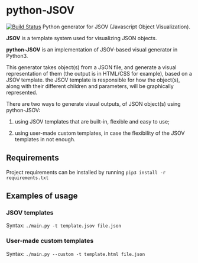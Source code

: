 # python-JSOV
[![Build Status](https://travis-ci.org/linostar/python-JSOV.svg?branch=master)](https://travis-ci.org/linostar/python-JSOV)
Python generator for JSOV (Javascript Object Visualization).

**JSOV** is a template system used for visualizing JSON objects.

**python-JSOV** is an implementation of JSOV-based visual generator in Python3.

This generator takes object(s) from a JSON file, and generate a visual representation of them (the output is in HTML/CSS for example), based on a JSOV template. the JSOV template is responsible for how the object(s), along with their different children and parameters, will be graphically represented.

There are two ways to generate visual outputs, of JSON object(s) using python-JSOV:

1. using JSOV templates that are built-in, flexible and easy to use;

2. using user-made custom templates, in case the flexibility of the JSOV templates in not enough.


## Requirements

Project requirements can be installed by running `pip3 install -r requirements.txt`

## Examples of usage

### JSOV templates

Syntax: `./main.py -t template.jsov file.json`

### User-made custom templates

Syntax: `./main.py --custom -t template.html file.json`
